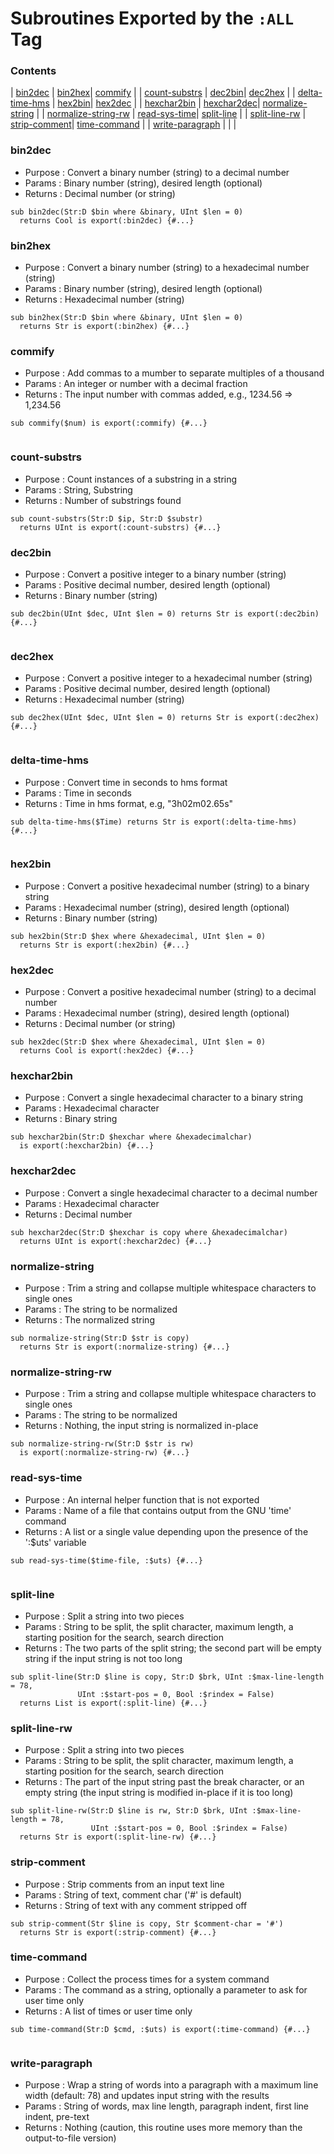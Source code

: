 # Subroutines Exported by the `:ALL` Tag

### Contents

| [bin2dec](#bin2dec) | [bin2hex](#bin2hex)| [commify](#commify) |
| [count-substrs](#count-substrs) | [dec2bin](#dec2bin)| [dec2hex](#dec2hex) |
| [delta-time-hms](#delta-time-hms) | [hex2bin](#hex2bin)| [hex2dec](#hex2dec) |
| [hexchar2bin](#hexchar2bin) | [hexchar2dec](#hexchar2dec)| [normalize-string](#normalize-string) |
| [normalize-string-rw](#normalize-string-rw) | [read-sys-time](#read-sys-time)| [split-line](#split-line) |
| [split-line-rw](#split-line-rw) | [strip-comment](#strip-comment)| [time-command](#time-command) |
| [write-paragraph](#write-paragraph) | |  |

### bin2dec
- Purpose : Convert a binary number (string) to a decimal number
- Params  : Binary number (string), desired length (optional)
- Returns : Decimal number (or string)
```perl6
sub bin2dec(Str:D $bin where &binary, UInt $len = 0)
  returns Cool is export(:bin2dec) {#...}
```

### bin2hex
- Purpose : Convert a binary number (string) to a hexadecimal number (string)
- Params  : Binary number (string), desired length (optional)
- Returns : Hexadecimal number (string)
```perl6
sub bin2hex(Str:D $bin where &binary, UInt $len = 0)
  returns Str is export(:bin2hex) {#...}
```

### commify
- Purpose : Add commas to a mumber to separate multiples of a thousand
- Params  : An integer or number with a decimal fraction
- Returns : The input number with commas added, e.g., 1234.56 => 1,234.56
```perl6
sub commify($num) is export(:commify) {#...}
  
```

### count-substrs
- Purpose : Count instances of a substring in a string
- Params  : String, Substring
- Returns : Number of substrings found
```perl6
sub count-substrs(Str:D $ip, Str:D $substr)
  returns UInt is export(:count-substrs) {#...}
```

### dec2bin
- Purpose : Convert a positive integer to a binary number (string)
- Params  : Positive decimal number, desired length (optional)
- Returns : Binary number (string)
```perl6
sub dec2bin(UInt $dec, UInt $len = 0) returns Str is export(:dec2bin) {#...}
  
```

### dec2hex
- Purpose : Convert a positive integer to a hexadecimal number (string)
- Params  : Positive decimal number, desired length (optional)
- Returns : Hexadecimal number (string)
```perl6
sub dec2hex(UInt $dec, UInt $len = 0) returns Str is export(:dec2hex) {#...}
  
```

### delta-time-hms
- Purpose : Convert time in seconds to hms format
- Params  : Time in seconds
- Returns : Time in hms format, e.g, "3h02m02.65s"
```perl6
sub delta-time-hms($Time) returns Str is export(:delta-time-hms) {#...}
  
```

### hex2bin
- Purpose : Convert a positive hexadecimal number (string) to a binary string
- Params  : Hexadecimal number (string), desired length (optional)
- Returns : Binary number (string)
```perl6
sub hex2bin(Str:D $hex where &hexadecimal, UInt $len = 0)
  returns Str is export(:hex2bin) {#...}
```

### hex2dec
- Purpose : Convert a positive hexadecimal number (string) to a decimal number
- Params  : Hexadecimal number (string), desired length (optional)
- Returns : Decimal number (or string)
```perl6
sub hex2dec(Str:D $hex where &hexadecimal, UInt $len = 0)
  returns Cool is export(:hex2dec) {#...}
```

### hexchar2bin
- Purpose : Convert a single hexadecimal character to a binary string
- Params  : Hexadecimal character
- Returns : Binary string
```perl6
sub hexchar2bin(Str:D $hexchar where &hexadecimalchar)
  is export(:hexchar2bin) {#...}
```

### hexchar2dec
- Purpose : Convert a single hexadecimal character to a decimal number
- Params  : Hexadecimal character
- Returns : Decimal number
```perl6
sub hexchar2dec(Str:D $hexchar is copy where &hexadecimalchar)
  returns UInt is export(:hexchar2dec) {#...}
```

### normalize-string
- Purpose : Trim a string and collapse multiple whitespace characters to single ones
- Params  : The string to be normalized
- Returns : The normalized string
```perl6
sub normalize-string(Str:D $str is copy)
  returns Str is export(:normalize-string) {#...}
```

### normalize-string-rw
- Purpose : Trim a string and collapse multiple whitespace characters to single ones
- Params  : The string to be normalized
- Returns : Nothing, the input string is normalized in-place
```perl6
sub normalize-string-rw(Str:D $str is rw)
  is export(:normalize-string-rw) {#...}
```

### read-sys-time
- Purpose : An internal helper function that is not exported
- Params  : Name of a file that contains output from the GNU 'time' command
- Returns : A list or a single value depending upon the presence of the ':$uts' variable
```perl6
sub read-sys-time($time-file, :$uts) {#...}
  
```

### split-line
- Purpose : Split a string into two pieces
- Params  : String to be split, the split character, maximum length, a starting position for the search, search direction
- Returns : The two parts of the split string; the second part will be empty string if the input string is not too long
```perl6
sub split-line(Str:D $line is copy, Str:D $brk, UInt :$max-line-length = 78,
               UInt :$start-pos = 0, Bool :$rindex = False)
  returns List is export(:split-line) {#...}
```

### split-line-rw
- Purpose : Split a string into two pieces
- Params  : String to be split, the split character, maximum length, a starting position for the search, search direction
- Returns : The part of the input string past the break character, or an empty string (the input string is modified in-place if it is too long)
```perl6
sub split-line-rw(Str:D $line is rw, Str:D $brk, UInt :$max-line-length = 78,
                  UInt :$start-pos = 0, Bool :$rindex = False)
  returns Str is export(:split-line-rw) {#...}
```

### strip-comment
- Purpose : Strip comments from an input text line
- Params  : String of text, comment char ('#' is default)
- Returns : String of text with any comment stripped off
```perl6
sub strip-comment(Str $line is copy, Str $comment-char = '#')
  returns Str is export(:strip-comment) {#...}
```

### time-command
- Purpose : Collect the process times for a system command
- Params  : The command as a string, optionally a parameter to ask for user time only
- Returns : A list of times or user time only
```perl6
sub time-command(Str:D $cmd, :$uts) is export(:time-command) {#...}
  
```

### write-paragraph
- Purpose : Wrap a string of words into a paragraph with a maximum line width (default: 78) and updates input string with the results
- Params  : String of words, max line length, paragraph indent, first line indent, pre-text
- Returns : Nothing (caution, this routine uses more memory than the output-to-file version)
